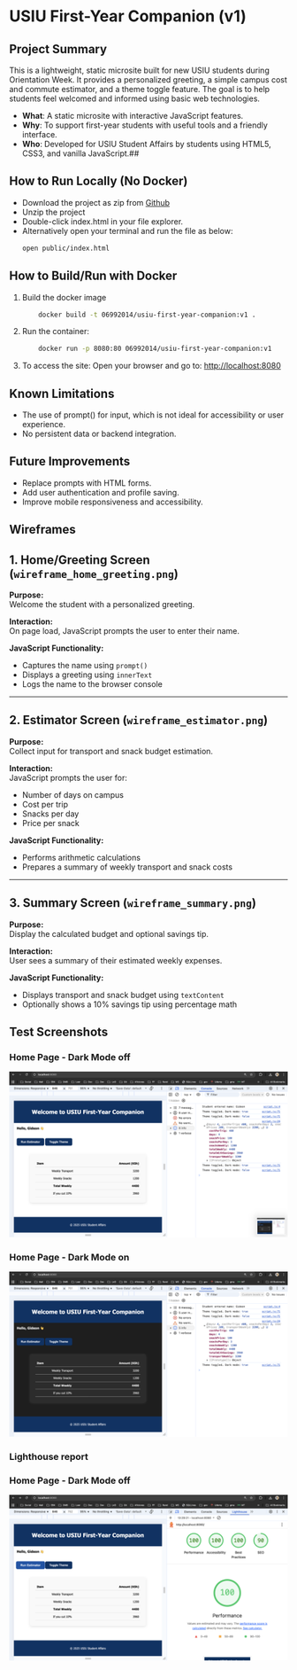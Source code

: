 # USIU First-Year Companion (v1)
## Project Summary
This is a lightweight, static microsite built for new USIU students during Orientation Week. It provides a personalized greeting, a simple campus cost and commute estimator, and a theme toggle feature. The goal is to help students feel welcomed and informed using basic web technologies.

- **What**: A static microsite with interactive JavaScript features.
- **Why**: To support first-year students with useful tools and a friendly interface.
- **Who**: Developed for USIU Student Affairs by students using HTML5, CSS3, and vanilla JavaScript.##

## How to Run Locally (No Docker)
- Download the project as zip from [Github](https://github.com/gmaroko/usiu-first-year-companion)
- Unzip the project
- Double-click index.html in your file explorer.
- Alternatively open your terminal and run the file as below:
    ```bash
    open public/index.html
    ```

## How to Build/Run with Docker

1. Build the docker image
    ```bash
        docker build -t 06992014/usiu-first-year-companion:v1 .
    ```
1. Run the container:
    ```bash
        docker run -p 8080:80 06992014/usiu-first-year-companion:v1
    ```
1.  To access the site: Open your browser and go to: [http://localhost:8080](http://localhost:8080)

## Known Limitations

- The use of prompt() for input, which is not ideal for accessibility or user experience.
- No persistent data or backend integration.

## Future Improvements
- Replace prompts with HTML forms.
- Add user authentication and profile saving.
- Improve mobile responsiveness and accessibility.

## Wireframes
## 1. Home/Greeting Screen (`wireframe_home_greeting.png`)
**Purpose:**  
Welcome the student with a personalized greeting.

**Interaction:**  
On page load, JavaScript prompts the user to enter their name.

**JavaScript Functionality:**  
- Captures the name using `prompt()`
- Displays a greeting using `innerText`
- Logs the name to the browser console

---

## 2. Estimator Screen (`wireframe_estimator.png`)
**Purpose:**  
Collect input for transport and snack budget estimation.

**Interaction:**  
JavaScript prompts the user for:
- Number of days on campus
- Cost per trip
- Snacks per day
- Price per snack

**JavaScript Functionality:**  
- Performs arithmetic calculations
- Prepares a summary of weekly transport and snack costs

---

## 3. Summary Screen (`wireframe_summary.png`)
**Purpose:**  
Display the calculated budget and optional savings tip.

**Interaction:**  
User sees a summary of their estimated weekly expenses.

**JavaScript Functionality:**  
- Displays transport and snack budget using `textContent`
- Optionally shows a 10% savings tip using percentage math



## Test Screenshots

### Home Page - Dark Mode off
![Home Page ](./design/home_page_1.png)


### Home Page - Dark Mode on
![Home Page ](./design/home_page_2.png)

### Lighthouse report

### Home Page - Dark Mode off
![Lighthouse](./design/lighthouse.png)
